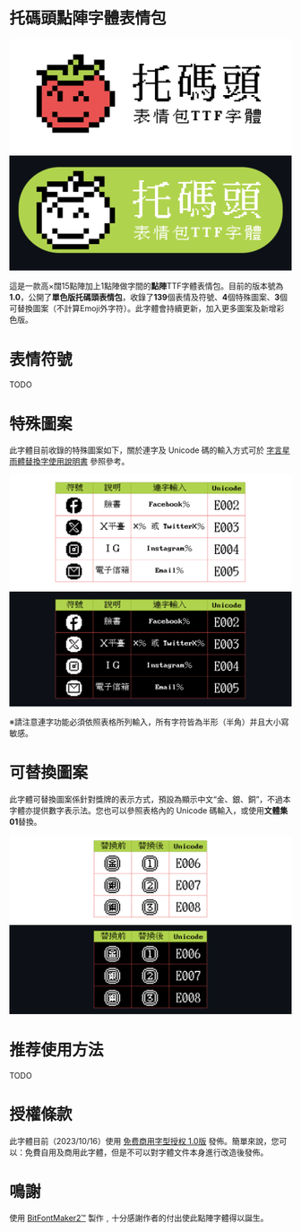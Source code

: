 # 托碼頭點陣字體表情包

![托碼頭點陣字體表情包 / Tomato Emoji](https://github.com/scott0107000/Tomato-Emoji/blob/ad826b731adcba8b8a0334fd448f26b82359a8d8/Image/Tomato.png#gh-light-mode-only)
![托碼頭點陣字體表情包 / Tomato Emoji](https://github.com/scott0107000/Tomato-Emoji/blob/3db1c502d663de8e6b070972a43f0600462ca9f7/Image/TomatoD.png#gh-dark-mode-only)  

這是一款高×闊15點陣加上1點陣做字間的**點陣**TTF字體表情包。目前的版本號為**1.0**，公開了**單色版托碼頭表情包**，收錄了**139**個表情及符號、**4**個特殊圖案、**3**個可替換圖案（不計算Emoji外字符）。此字體會持續更新，加入更多圖案及新增彩色版。

# 表情符號

TODO

# 特殊圖案

此字體目前收錄的特殊圖案如下，關於連字及 Unicode 碼的輸入方式可於 [字言星雨體替換字使用說明書](https://drive.google.com/file/d/1RQrZQI7bH0WMVE2nm4ei7nG2kH1Mtvk8/view?usp=sharing) 參照參考。

![特殊圖案](https://github.com/scott0107000/Tomato-Emoji/blob/b496131b08ab6b28e9495232256d26491cb5c8bf/Image/Tomato2.png#gh-light-mode-only)
![特殊圖案](https://github.com/scott0107000/Tomato-Emoji/blob/c9e6049a0e12e5b0bc698b3641a85277ac1fa581/Image/Tomato2D.png#gh-dark-mode-only)

※請注意連字功能必須依照表格所列輸入，所有字符皆為半形（半角）并且大小寫敏感。

# 可替換圖案

此字體可替換圖案係針對獎牌的表示方式，預設為顯示中文“金、銀、銅”，不過本字體亦提供數字表示法。您也可以參照表格內的 Unicode 碼輸入，或使用**文體集01**替換。

![替換圖案](https://github.com/scott0107000/Tomato-Emoji/blob/6e201ee4faa6b9686821d11934b4c7a48eac25ec/Image/Tomato3.png#gh-light-mode-only)
![替換圖案](https://github.com/scott0107000/Tomato-Emoji/blob/c9e6049a0e12e5b0bc698b3641a85277ac1fa581/Image/Tomato3D.png#gh-dark-mode-only)

# 推荐使用方法

TODO

# 授權條款

此字體目前（2023/10/16）使用 [免费商用字型授权 1.0版](https://free-commercial-font-license-chinese.github.io/fcfl/) 發佈。簡單來說，您可以：免費自用及商用此字體，但是不可以對字體文件本身進行改造後發佈。

# 鳴謝

使用 [BitFontMaker2™](https://www.pentacom.jp/pentacom/bitfontmaker2/) 製作﹐十分感謝作者的付出使此點陣字體得以誕生。
